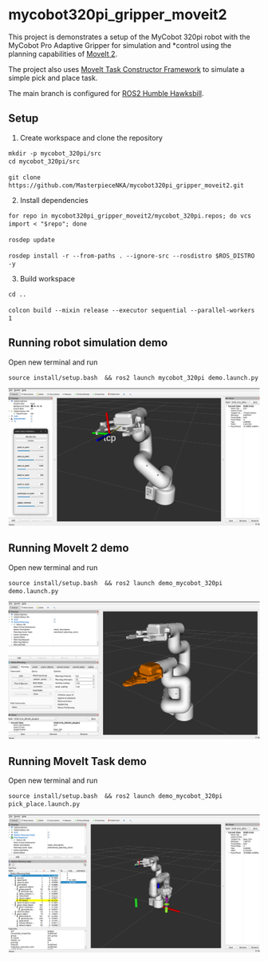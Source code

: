 # mycobot320pi_gripper_moveit2

This project is demonstrates a setup of the MyCobot 320pi robot with the MyCobot Pro Adaptive Gripper for simulation and *control using the planning capabilities of [MoveIt 2](https://moveit.ros.org/). 

The project also uses [MoveIt Task Constructor Framework](https://github.com/moveit/moveit_task_constructor.git) to simulate a simple pick and place task.


The main branch is configured for [ROS2 Humble Hawksbill](https://docs.ros.org/en/humble/Installation.html).

## Setup
1. Create workspace and clone the repository

```
mkdir -p mycobot_320pi/src
cd mycobot_320pi/src 

git clone https://github.com/MasterpieceNKA/mycobot320pi_gripper_moveit2.git
``` 

2. Install dependencies

```
for repo in mycobot320pi_gripper_moveit2/mycobot_320pi.repos; do vcs import < "$repo"; done

rosdep update

rosdep install -r --from-paths . --ignore-src --rosdistro $ROS_DISTRO -y
```

3. Build workspace

```
cd .. 

colcon build --mixin release --executor sequential --parallel-workers 1
```
## Running robot simulation demo
 
Open new terminal and run

```
source install/setup.bash  && ros2 launch mycobot_320pi demo.launch.py
```  

<img src="figures/mycobot_320pi.png" alt="MyCobot 320pi simulation" style="width:900px;"/>

## Running MoveIt 2 demo
 
Open new terminal and run

```
source install/setup.bash  && ros2 launch demo_mycobot_320pi demo.launch.py
```  

<img src="figures/mycobot_320pi_moveit.png" alt="MyCobot 320pi MoveIt simulation" style="width:900px;"/>

## Running MoveIt Task demo
 
Open new terminal and run

```
source install/setup.bash  && ros2 launch demo_mycobot_320pi pick_place.launch.py
``` 

<img src="figures/mycobot_320pi_mtc.png" alt="MyCobot 320pi MoveIt task constructor simulation" style="width:900px;"/>


